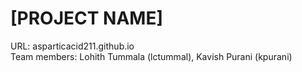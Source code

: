 # [PROJECT NAME]
URL: asparticacid211.github.io  
Team members: Lohith Tummala (lctummal), Kavish Purani (kpurani)
